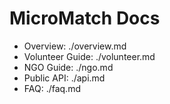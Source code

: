 # MicroMatch Docs

- Overview: ./overview.md
- Volunteer Guide: ./volunteer.md
- NGO Guide: ./ngo.md
- Public API: ./api.md
- FAQ: ./faq.md